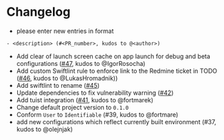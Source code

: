# Changelog

- please enter new entries in format 

```
- <description> (#<PR_number>, kudos to @<author>)
```

- Add clear of launch screen cache on app launch for debug and beta configurations ([#47](https://github.com/AckeeCZ/iOS-MVVM-ProjectTemplate/pull/47), kudos to @IgorRosocha)
- Add custom Swiftlint rule to enforce link to the Redmine ticket in TODO ([#46](https://github.com/AckeeCZ/iOS-MVVM-ProjectTemplate/pull/46), kudos to @LukasHromadnik))
- Add swiftlint to rename ([#45](https://github.com/AckeeCZ/iOS-MVVM-ProjectTemplate/pull/45))
- Update dependencies to fix vulnerability warning ([#42](https://github.com/AckeeCZ/iOS-MVVM-ProjectTemplate/pull/42))
- Add tuist integration ([#41](https://github.com/AckeeCZ/iOS-MVVM-ProjectTemplate/pull/41), kudos to @fortmarek)
- Change default project version to `0.1.0` 
- Conform `User` to `Identifiable` (#39, kudos to @fortmare)
- add new configurations which reflect currently built environment (#37, kudos to @olejnjak)
